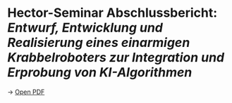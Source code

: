 # Hector-Seminar Abschlussbericht: *Entwurf, Entwicklung und Realisierung eines einarmigen Krabbelroboters zur Integration und Erprobung von KI-Algorithmen*

→ [Open PDF](https://hector-crawler.github.io/abschlussarbeit/abschlussbericht.pdf)
